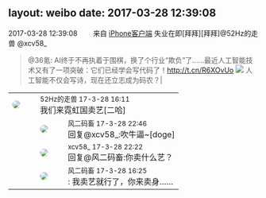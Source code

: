 layout: weibo
date: 2017-03-28 12:39:08
---
<meta name="referrer" content="no-referrer" />

2017-03-28 12:39:08  &nbsp;&nbsp;&nbsp;&nbsp;&nbsp;&nbsp; 来自 <a href="http://app.weibo.com/t/feed/9ksdit" rel="nofollow">iPhone客户端</a>
失业在即[拜拜][拜拜]@52Hz的走兽 @xcv58_
>  @36氪: AI终于不再执着于围棋，换了个行业“欺负”了……最近人工智能技术又有了一项突破：它们已经学会写代码了！http://t.cn/R6XOvUo ​​​
> <img src="http://tc.sinaimg.cn/maxwidth.2048/tc.service.weibo.com/pic_36krcnd_com/24397fc28a2ce1dfa08b28138df85e97.jpg" />
>  人工智能不仅会写诗，现在还立志成为码农？|

<table style="width: 100%;">
  <tr>
    <td style="width: 40px;"><img style="border-radius:50%" src="https://tva4.sinaimg.cn/crop.0.0.180.180.50/8beaf773jw1e8qgp5bmzyj2050050aa8.jpg?KID=imgbed,tva&Expires=1624465739&ssig=LFCVIcY15C"></td>
    <td colspan="2"><small>52Hz的走兽 17-3-28 16:11</small><br/>我们来霓虹国卖艺[二哈]</td>
  </tr>
  <tr>
    <td/>
    <td style="width: 40px;"><img style="border-radius:50%" src="https://tva3.sinaimg.cn/crop.0.0.639.639.50/6d2a6003jw8f3idy69w2gj20hs0hrt9g.jpg?KID=imgbed,tva&Expires=1624465739&ssig=Lh5676DbNw"></td>
    <td><small>风二码畜 17-3-28 22:46</small><br/>回复@xcv58_:吹牛逼~[doge]</td>
  </tr>
  <tr>
    <td/>
    <td style="width: 40px;"><img style="border-radius:50%" src="https://tva3.sinaimg.cn/crop.0.0.1242.1242.50/801f7e9ajw8f3peekcgoqj20yi0yidg9.jpg?KID=imgbed,tva&Expires=1624465739&ssig=JMj3uUB8Ob"></td>
    <td><small>xcv58_ 17-3-28 22:22</small><br/>回复@风二码畜:你卖什么艺？</td>
  </tr>
  <tr>
    <td/>
    <td style="width: 40px;"><img style="border-radius:50%" src="https://tva3.sinaimg.cn/crop.0.0.639.639.50/6d2a6003jw8f3idy69w2gj20hs0hrt9g.jpg?KID=imgbed,tva&Expires=1624465739&ssig=Lh5676DbNw"></td>
    <td><small>风二码畜 17-3-28 16:25</small><br/>: 我卖艺就行了，你来卖身……</td>
  </tr>
</table>
